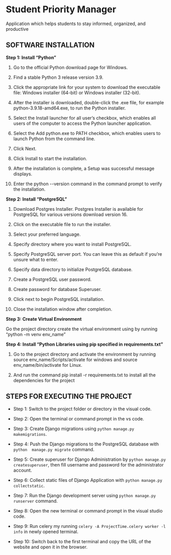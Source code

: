 # Student Priority Manager 
Application which helps students  to stay informed, organized, and productive

## SOFTWARE INSTALLATION

**Step 1: Install “Python”**

1. Go to the official Python download page for Windows.

2. Find a stable Python 3 release version 3.9.

3. Click the appropriate link for your system to download the executable file: Windows installer (64-bit) or Windows installer (32-bit).

4. After the installer is downloaded, double-click the .exe file, for example 
python-3.9.18-amd64.exe, to run the Python installer.

5. Select the Install launcher for all user’s checkbox, which enables all users of 
the computer to access the Python launcher application.

6. Select the Add python.exe to PATH checkbox, which enables users to launch 
Python from the command line.

7. Click Next.

8. Click Install to start the installation.

9. After the installation is complete, a Setup was successful message displays.

10. Enter the python --version command in the command prompt to verify the 
installation.

**Step 2: Install “PostgreSQL”**

1. Download Postgres Installer. Postgres Installer is available for PostgreSQL for various versions download version 16.

2. Click on the executable file to run the installer.

3. Select your preferred language.

4. Specify directory where you want to install PostgreSQL.

5. Specify PostgreSQL server port. You can leave this as default if you’re unsure 
what to enter.

6. Specify data directory to initialize PostgreSQL database.

7. Create a PostgreSQL user password.

8. Create password for database Superuser.

9. Click next to begin PostgreSQL installation.

10. Close the installation window after completion.

**Step 3: Create Virtual Environment**

Go the project directory create the virtual environment using by running “python -m 
venv env_name” 

**Step 4: Install “Python Libraries using pip specified in requirements.txt”**

1. Go to the project directory and activate the environment by running source 
env_name/Scripts/activate for windows and source env_name/bin/activate for 
Linux.

2. And run the command pip install -r requirements.txt to install all the 
dependencies for the project


## STEPS FOR EXECUTING THE PROJECT

* Step 1: Switch to the project folder or directory in the visual code.

* Step 2: Open the terminal or command prompt in the vs code.

* Step 3: Create Django migrations using `python manage.py makemigrations`.

* Step 4: Push the Django migrations to the PostgreSQL database with `python 
manage.py migrate` command.

* Step 5: Create superuser for Django Administration by `python manage.py 
createsuperuser`, then fill username and password for the administrator 
account.

* Step 6: Collect static files of Django Application with `python manage.py 
collectstatic`.

* Step 7: Run the Django development server using `python manage.py 
runserver` command.

* Step 8: Open the new terminal or command prompt in the visual studio code.

* Step 9: Run celery my running `celery -A ProjectTime.celery worker -l info` in 
newly opened terminal.

* Step 10: Switch back to the first terminal and copy the URL of the website and 
open it in the browser.
